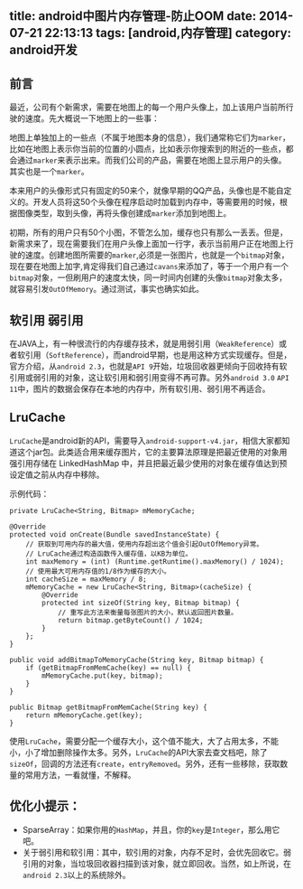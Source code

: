 title: android中图片内存管理-防止OOM
date: 2014-07-21 22:13:13
tags: [android,内存管理]
category: android开发
---
## 前言
最近，公司有个新需求，需要在地图上的每一个用户头像上，加上该用户当前所行驶的速度。先大概说一下地图上的一些事：

地图上单独加上的一些点（不属于地图本身的信息），我们通常称它们为`marker`，比如在地图上表示你当前的位置的小圆点，比如表示你搜索到的附近的一些点，都会通过`marker`来表示出来。而我们公司的产品，需要在地图上显示用户的头像。其实也是一个`marker`。

本来用户的头像形式只有固定的50来个，就像早期的QQ产品，头像也是不能自定义的。开发人员将这50个头像在程序启动时加载到内存中，等需要用的时候，根据图像类型，取到头像，再将头像创建成`marker`添加到地图上。

初期，所有的用户只有50个小图，不管怎么加，缓存也只有那么一丢丢。但是，新需求来了，现在需要我们在用户头像上面加一行字，表示当前用户正在地图上行驶的速度。创建地图所需要的`marker`,必须是一张图片，也就是一个`bitmap`对象，现在要在地图上加字,肯定得我们自己通过`cavans`来添加了，等于一个用户有一个`bitmap`对象，一但刷用户的速度太快，同一时间内创建的头像`bitmap`对象太多，就容易引发`OutOfMemory`。通过测试，事实也确实如此。

## 软引用 弱引用

在JAVA上，有一种很流行的内存缓存技术，就是用弱引用（`WeakReference`）或者软引用（`SoftReference`），而android早期，也是用这种方式实现缓存。但是，官方介绍，从`android 2.3`，也就是`API 9`开始，垃圾回收器更倾向于回收持有软引用或弱引用的对象，这让软引用和弱引用变得不再可靠。另外`android 3.0` `API 11`中，图片的数据会保存在本地的内存中，所有软引用、弱引用不再适合。

## LruCache

`LruCache`是android新的API，需要导入`android-support-v4.jar`，相信大家都知道这个jar包。此类适合用来缓存图片，它的主要算法原理是把最近使用的对象用强引用存储在 LinkedHashMap 中，并且把最近最少使用的对象在缓存值达到预设定值之前从内存中移除。

示例代码：

```
private LruCache<String, Bitmap> mMemoryCache;

@Override
protected void onCreate(Bundle savedInstanceState) {
	// 获取到可用内存的最大值，使用内存超出这个值会引起OutOfMemory异常。
	// LruCache通过构造函数传入缓存值，以KB为单位。
	int maxMemory = (int) (Runtime.getRuntime().maxMemory() / 1024);
	// 使用最大可用内存值的1/8作为缓存的大小。
	int cacheSize = maxMemory / 8;
	mMemoryCache = new LruCache<String, Bitmap>(cacheSize) {
		@Override
		protected int sizeOf(String key, Bitmap bitmap) {
			// 重写此方法来衡量每张图片的大小，默认返回图片数量。
			return bitmap.getByteCount() / 1024;
		}
	};
}

public void addBitmapToMemoryCache(String key, Bitmap bitmap) {
	if (getBitmapFromMemCache(key) == null) {
		mMemoryCache.put(key, bitmap);
	}
}

public Bitmap getBitmapFromMemCache(String key) {
	return mMemoryCache.get(key);
}

```

使用`LruCache`，需要分配一个缓存大小，这个值不能大，大了占用太多，不能小，小了增加删除操作太多。另外，`LruCache`的API大家去查文档吧，除了`sizeOf`，回调的方法还有`create`，`entryRemoved`。另外，还有一些移除，获取数量的常用方法，一看就懂，不解释。

## 优化小提示：
- SparseArray：如果你用的`HashMap`，并且，你的`key`是`Integer`，那么用它吧。
- 关于弱引用和软引用：其中，软引用的对象，内存不足时，会优先回收它。弱引用的对象，当垃圾回收器扫描到该对象，就立即回收。当然，如上所说，在`android 2.3`以上的系统除外。
